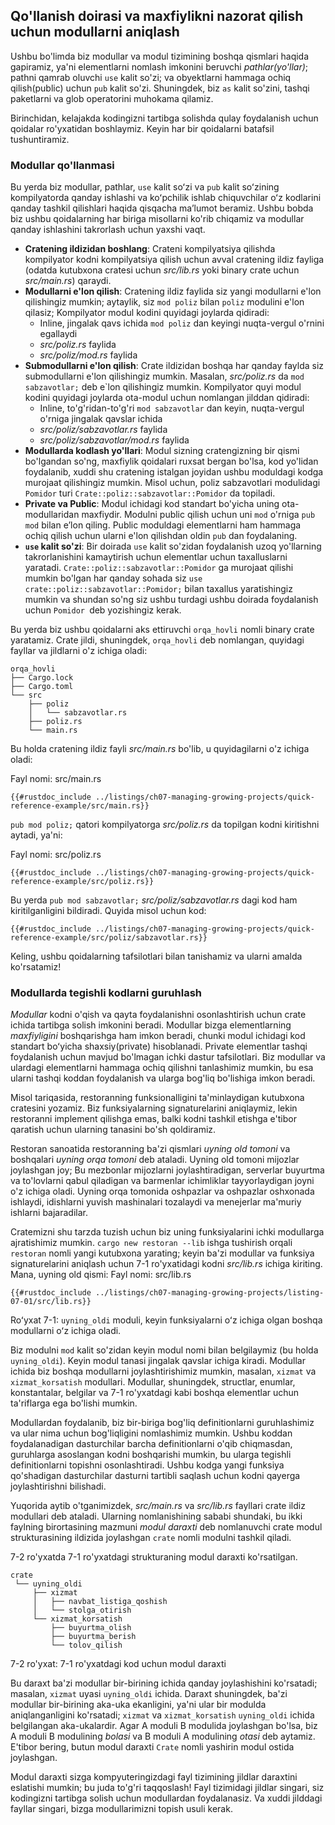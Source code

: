 ## Qo'llanish doirasi va maxfiylikni nazorat qilish uchun modullarni aniqlash

Ushbu bo'limda biz modullar va modul tizimining boshqa qismlari haqida gapiramiz, ya'ni elementlarni nomlash imkonini beruvchi *pathlar(yo'llar)*; pathni qamrab oluvchi `use` kalit so'zi; va obyektlarni hammaga ochiq qilish(public) uchun `pub` kalit so'zi. Shuningdek, biz `as` kalit so'zini, tashqi paketlarni va glob operatorini muhokama qilamiz.

Birinchidan, kelajakda kodingizni tartibga solishda qulay foydalanish uchun qoidalar ro'yxatidan boshlaymiz. Keyin har bir qoidalarni batafsil tushuntiramiz.

### Modullar qo'llanmasi

Bu yerda biz modullar, pathlar, `use` kalit soʻzi va `pub` kalit soʻzining kompilyatorda qanday ishlashi va koʻpchilik ishlab chiquvchilar oʻz kodlarini qanday tashkil qilishlari haqida qisqacha maʼlumot beramiz. Ushbu bobda biz ushbu qoidalarning har biriga misollarni ko'rib chiqamiz va modullar qanday ishlashini takrorlash uchun yaxshi vaqt.

- **Cratening ildizidan boshlang**: Crateni kompilyatsiya qilishda kompilyator kodni kompilyatsiya qilish uchun avval cratening ildiz fayliga (odatda kutubxona cratesi uchun *src/lib.rs* yoki binary crate uchun *src/main.rs*) qaraydi.
- **Modullarni e'lon qilish**: Cratening ildiz faylida siz yangi modullarni e'lon qilishingiz mumkin; aytaylik, siz `mod poliz` bilan `poliz` modulini e'lon qilasiz; 
Kompilyator modul kodini quyidagi joylarda qidiradi:
  - Inline, jingalak qavs ichida `mod poliz` dan keyingi nuqta-vergul o'rnini egallaydi
  - *src/poliz.rs* faylida
  - *src/poliz/mod.rs* faylida
- **Submodullarni e'lon qilish**: Crate ildizidan boshqa har qanday faylda siz submodullarni e'lon qilishingiz mumkin. Masalan, *src/poliz.rs* da `mod sabzavotlar;` deb e`lon qilishingiz mumkin. Kompilyator quyi modul kodini quyidagi joylarda ota-modul uchun nomlangan jilddan qidiradi:
  - Inline, to'g'ridan-to'g'ri `mod sabzavotlar` dan keyin, nuqta-vergul o'rniga jingalak qavslar ichida
  - *src/poliz/sabzavotlar.rs* faylida
  - *src/poliz/sabzavotlar/mod.rs* faylida
- **Modullarda kodlash yo'llari**: Modul sizning cratengizning bir qismi bo'lgandan so'ng, maxfiylik qoidalari ruxsat bergan bo'lsa, kod yo'lidan foydalanib, xuddi shu cratening istalgan joyidan ushbu moduldagi kodga murojaat qilishingiz mumkin. Misol uchun, poliz sabzavotlari modulidagi `Pomidor` turi `Crate::poliz::sabzavotlar::Pomidor` da topiladi.
- **Private va Public**: Modul ichidagi kod standart bo'yicha uning ota-modullaridan maxfiydir. Modulni public qilish uchun uni `mod` o'rniga `pub mod` bilan e’lon qiling. Public moduldagi elementlarni ham hammaga ochiq qilish uchun ularni e'lon qilishdan oldin `pub` dan foydalaning.
- **`use` kalit so'zi**: Bir doirada `use` kalit so'zidan foydalanish uzoq yo'llarning takrorlanishini kamaytirish uchun elementlar uchun taxalluslarni yaratadi. `Crate::poliz::sabzavotlar::Pomidor` ga murojaat qilishi mumkin bo'lgan har qanday sohada siz `use crate::poliz::sabzavotlar::Pomidor;` bilan taxallus yaratishingiz mumkin va shundan so'ng siz ushbu turdagi ushbu doirada foydalanish uchun `Pomidor `deb yozishingiz kerak.

Bu yerda biz ushbu qoidalarni aks ettiruvchi `orqa_hovli` nomli binary crate yaratamiz. Crate jildi, shuningdek, `orqa_hovli` deb nomlangan, quyidagi fayllar va jildlarni o'z ichiga oladi:

```text
orqa_hovli
├── Cargo.lock
├── Cargo.toml
└── src
    ├── poliz
    │   └── sabzavotlar.rs
    ├── poliz.rs
    └── main.rs
```

Bu holda cratening ildiz fayli *src/main.rs* bo'lib, u quyidagilarni o'z ichiga oladi:

<span class="filename">Fayl nomi: src/main.rs</span>

```rust,noplayground,ignore
{{#rustdoc_include ../listings/ch07-managing-growing-projects/quick-reference-example/src/main.rs}}
```
`pub mod poliz;` qatori kompilyatorga *src/poliz.rs* da topilgan kodni kiritishni aytadi, ya'ni:

<span class="filename">Fayl nomi: src/poliz.rs</span>

```rust,noplayground,ignore
{{#rustdoc_include ../listings/ch07-managing-growing-projects/quick-reference-example/src/poliz.rs}}
```

Bu yerda `pub mod sabzavotlar;` *src/poliz/sabzavotlar.rs* dagi kod ham kiritilganligini bildiradi. Quyida misol uchun kod:

```rust,noplayground,ignore
{{#rustdoc_include ../listings/ch07-managing-growing-projects/quick-reference-example/src/poliz/sabzavotlar.rs}}
```

Keling, ushbu qoidalarning tafsilotlari bilan tanishamiz va ularni amalda ko'rsatamiz!

### Modullarda tegishli kodlarni guruhlash

*Modullar* kodni o'qish va qayta foydalanishni osonlashtirish uchun crate ichida tartibga solish imkonini beradi.
Modullar bizga elementlarning *maxfiyligini* boshqarishga ham imkon beradi, chunki modul ichidagi kod standart boʻyicha shaxsiy(private) hisoblanadi. Private elementlar tashqi foydalanish uchun mavjud bo'lmagan ichki dastur tafsilotlari. Biz modullar va ulardagi elementlarni hammaga ochiq qilishni tanlashimiz mumkin, bu esa ularni tashqi koddan foydalanish va ularga bog'liq bo'lishiga imkon beradi.

Misol tariqasida, restoranning funksionalligini ta'minlaydigan kutubxona cratesini yozamiz. Biz funksiyalarning signaturelarini aniqlaymiz, lekin restoranni implement qilishga emas, balki kodni tashkil etishga e'tibor qaratish uchun ularning tanasini bo'sh qoldiramiz.

Restoran sanoatida restoranning ba'zi qismlari *uyning old tomoni* va boshqalari *uyning orqa tomoni* deb ataladi. Uyning old tomoni mijozlar joylashgan joy; Bu mezbonlar mijozlarni joylashtiradigan, serverlar buyurtma va to'lovlarni qabul qiladigan va barmenlar ichimliklar tayyorlaydigan joyni o'z ichiga oladi. Uyning orqa tomonida oshpazlar va oshpazlar oshxonada ishlaydi, idishlarni yuvish mashinalari tozalaydi va menejerlar ma'muriy ishlarni bajaradilar.

Cratemizni shu tarzda tuzish uchun biz uning funksiyalarini ichki modullarga ajratishimiz mumkin. `cargo new restoran --lib` ishga tushirish orqali `restoran` nomli yangi kutubxona yarating; keyin ba'zi modullar va funksiya signaturelarini aniqlash uchun 7-1 ro'yxatidagi kodni *src/lib.rs* ichiga kiriting. Mana, uyning old qismi:
<span class="filename">Fayl nomi: src/lib.rs</span>

```rust,noplayground
{{#rustdoc_include ../listings/ch07-managing-growing-projects/listing-07-01/src/lib.rs}}
```

<span class="caption">Roʻyxat 7-1: `uyning_oldi` moduli, keyin funksiyalarni oʻz ichiga olgan boshqa modullarni oʻz ichiga oladi.</span>

Biz modulni `mod` kalit so'zidan keyin modul nomi bilan belgilaymiz (bu holda `uyning_oldi`). Keyin modul tanasi jingalak qavslar ichiga kiradi. Modullar ichida biz boshqa modullarni joylashtirishimiz mumkin, masalan, `xizmat` va `xizmat_korsatish` modullari. Modullar, shuningdek, structlar, enumlar, konstantalar, belgilar va 7-1 ro'yxatdagi kabi boshqa elementlar uchun ta'riflarga ega bo'lishi mumkin.

Modullardan foydalanib, biz bir-biriga bog'liq definitionlarni guruhlashimiz va ular nima uchun bog'liqligini nomlashimiz mumkin. Ushbu koddan foydalanadigan dasturchilar barcha definitionlarni o'qib chiqmasdan, guruhlarga asoslangan kodni boshqarishi mumkin, bu ularga tegishli definitionlarni topishni osonlashtiradi. Ushbu kodga yangi funksiya qo'shadigan dasturchilar dasturni tartibli saqlash uchun kodni qayerga joylashtirishni bilishadi.

Yuqorida aytib o'tganimizdek, *src/main.rs* va *src/lib.rs* fayllari crate ildiz modullari deb ataladi. Ularning nomlanishining sababi shundaki, bu ikki faylning birortasining mazmuni *modul daraxti* deb nomlanuvchi crate modul strukturasining ildizida joylashgan `crate` nomli modulni tashkil qiladi.

7-2 ro'yxatda 7-1 ro'yxatdagi strukturaning modul daraxti ko'rsatilgan.

```text
crate
 └── uyning_oldi
     ├── xizmat
     │   ├── navbat_listiga_qoshish
     │   └── stolga_otirish
     └── xizmat_korsatish
         ├── buyurtma_olish
         ├── buyurtma_berish
         └── tolov_qilish
```

<span class="caption">7-2 ro'yxat: 7-1 ro'yxatdagi kod uchun modul daraxti</span>

Bu daraxt ba'zi modullar bir-birining ichida qanday joylashishini ko'rsatadi; masalan, `xizmat` uyasi `uyning_oldi` ichida. Daraxt shuningdek, ba'zi modullar bir-birining aka-uka ekanligini, ya'ni ular bir modulda aniqlanganligini ko'rsatadi; `xizmat` va `xizmat_korsatish` `uyning_oldi` ichida belgilangan aka-ukalardir. Agar A moduli B modulida joylashgan bo'lsa, biz A moduli B modulining *bolasi* va B moduli A modulining *otasi* deb aytamiz. E'tibor bering, butun modul daraxti `Crate` nomli yashirin modul ostida joylashgan.

Modul daraxti sizga kompyuteringizdagi fayl tizimining jildlar daraxtini eslatishi mumkin; bu juda to'g'ri taqqoslash! Fayl tizimidagi jildlar singari, siz kodingizni tartibga solish uchun modullardan foydalanasiz. Va xuddi jilddagi fayllar singari, bizga modullarimizni topish usuli kerak.

